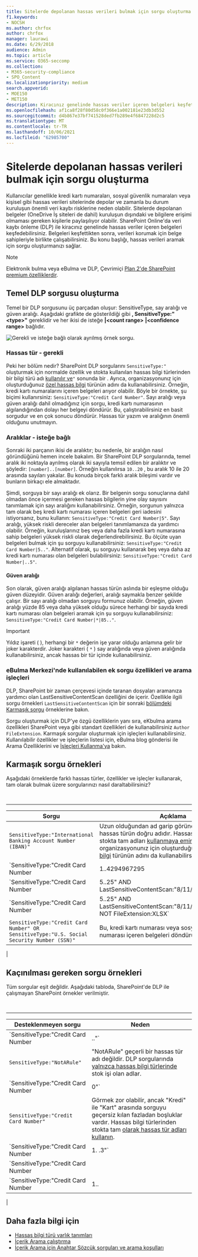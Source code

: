 ```yaml
---
title: Sitelerde depolanan hassas verileri bulmak için sorgu oluşturma
f1.keywords:
- NOCSH
ms.author: chrfox
author: chrfox
manager: laurawi
ms.date: 6/29/2018
audience: Admin
ms.topic: article
ms.service: O365-seccomp
ms.collection:
- M365-security-compliance
- SPO_Content
ms.localizationpriority: medium
search.appverid:
- MOE150
- MET150
description: Kiracınız genelinde hassas veriler içeren belgeleri keşfetmek için SharePoint Online'da veri kaybı önleme (DLP) önlemeyi kullanın.
ms.openlocfilehash: af1ca8f28f80d58c0f366e1a002181e23db3d552
ms.sourcegitcommit: d4b867e37bf741528ded7fb289e4f6847228d2c5
ms.translationtype: MT
ms.contentlocale: tr-TR
ms.lasthandoff: 10/06/2021
ms.locfileid: "62985700"
---
```

# <a name="form-a-query-to-find-sensitive-data-stored-on-sites"></a>Sitelerde depolanan hassas verileri bulmak için sorgu oluşturma

Kullanıcılar genellikle kredi kartı numaraları, sosyal güvenlik numaraları veya kişisel gibi hassas verileri sitelerinde depolar ve zamanla bu durum kuruluşun önemli veri kaybı risklerine neden olabilir. Sitelerde depolanan belgeler (OneDrive İş siteleri de dahil) kuruluşun dışındaki ve bilgilere erişimi olmaması gereken kişilerle paylaşılıyor olabilir. SharePoint Online'da veri kaybı önleme (DLP) ile kiracınız genelinde hassas veriler içeren belgeleri keşfedebilirsiniz. Belgeleri keşfettikten sonra, verileri korumak için belge sahipleriyle birlikte çalışabilirsiniz. Bu konu başlığı, hassas verileri aramak için sorgu oluşturmanızı sağlar.

> [!NOTE]
> Elektronik bulma veya eBulma ve DLP, Çevrimiçi [Plan 2'de SharePoint premium özelliklerdir](https://go.microsoft.com/fwlink/?LinkId=510080).

## <a name="forming-a-basic-dlp-query"></a>Temel DLP sorgusu oluşturma

Temel bir DLP sorgusunu üç parçadan oluşur: SensitiveType, say aralığı ve güven aralığı. Aşağıdaki grafikte de gösterildiği gibi **, SensitiveType:"\<type\>"** gereklidir ve her ikisi de isteğe **|\<count range\>** **|\<confidence range\>** bağlıdır.

![Gerekli ve isteğe bağlı olarak ayrılmış örnek sorgu.](../media/DLP-query-example-text.png)

### <a name="sensitive-type---required"></a>Hassas tür - gerekli

Peki her bölüm nedir? SharePoint DLP sorgularını `SensitiveType:"` oluşturmak için normalde özellik ve stokta kullanılan hassas bilgi türlerinden bir bilgi türü adı [kullanılır ve](/Exchange/what-the-sensitive-information-types-in-exchange-look-for-exchange-2013-help)`"` sonunda bir . Ayrıca, organizasyonunız için oluşturduğunuz [özel hassas bilgi](create-a-custom-sensitive-information-type.md) türünün adını da kullanabilirsiniz. Örneğin, kredi kartı numaralarını içeren belgeleri arıyor olabilir. Böyle bir örnekte, şu biçimi kullanırsiniz:  `SensitiveType:"Credit Card Number"`. Sayı aralığı veya güven aralığı dahil olmadığınız için sorgu, kredi kartı numarasının algılandığından dolayı her belgeyi döndürür. Bu, çalıştırabilirsiniz en basit sorgudur ve en çok sonucu döndürür. Hassas tür yazım ve aralığının önemli olduğunu unutmayın.

### <a name="ranges---optional"></a>Aralıklar - isteğe bağlı

Sonraki iki parçanın ikisi de aralıktır; bu nedenle, bir aralığın nasıl göründüğünü hemen incele bakalım. Bir SharePoint DLP sorgularında, temel aralık iki noktayla ayrılmış olarak iki sayıyla temsil edilen bir aralıktır ve şöyledir: `[number]..[number]`. Örneğin kullanılırsa  `10..20` , bu aralık 10 ile 20 arasında sayıları yakalar. Bu konuda birçok farklı aralık bileşimi vardır ve bunların birkaçı ele almaktadır.

Şimdi, sorguya bir sayı aralığı ek olarız. Bir belgenin sorgu sonuçlarına dahil olmadan önce içermesi gereken hassas bilgilerin yine olay sayısını tanımlamak için sayı aralığını kullanabilirsiniz. Örneğin, sorgunun yalnızca tam olarak beş kredi kartı numarası içeren belgeleri geri iadesini istiyorsanız, bunu kullanın:  `SensitiveType:"Credit Card Number|5"`. Sayı aralığı, yüksek riskli dereceler alan belgeleri tanımlamanıza da yardımcı olabilir. Örneğin, kuruluşlarınız beş veya daha fazla kredi kartı numarasına sahip belgeleri yüksek riskli olarak değerlendirebilirsiniz. Bu ölçüte uyan belgeleri bulmak için şu sorguyu kullanabilirsiniz:  `SensitiveType:"Credit Card Number|5.."`. Alternatif olarak, şu sorguyu kullanarak beş veya daha az kredi kartı numarası olan belgeleri bulabilirsiniz:  `SensitiveType:"Credit Card Number|..5"`.

#### <a name="confidence-range"></a>Güven aralığı

Son olarak, güven aralığı algılanan hassas türün aslında bir eşleşme olduğu güven düzeyidir. Güven aralığı değerleri, aralığı saymakla benzer şekilde çalışır. Bir sayı aralığı olmadan sorguyu formunuz olabilir. Örneğin, güven aralığı yüzde 85 veya daha yüksek olduğu sürece herhangi bir sayıda kredi kartı numarası olan belgeleri aramak için şu sorguyu kullanabilirsiniz:  `SensitiveType:"Credit Card Number|*|85.."`.

> [!IMPORTANT]
> Yıldız işareti ( ), herhangi bir `*` değerin işe yarar olduğu anlamına gelir bir joker karakterdir. Joker karakteri ( `*` ) say aralığında veya güven aralığında kullanabilirsiniz, ancak hassas bir tür içinde kullanabilirsiniz.

### <a name="additional-query-properties-and-search-operators-available-in-the-ediscovery-center"></a>eBulma Merkezi'nde kullanılabilen ek sorgu özellikleri ve arama işleçleri

DLP, SharePoint bir zaman çerçevesi içinde taranan dosyaları aramanıza yardımcı olan LastSensitiveContentScan özelliğini de içerir. Özellikle ilgili sorgu örnekleri  `LastSensitiveContentScan` için bir sonraki [bölümdeki Karmaşık sorgu](#examples-of-complex-queries) örneklerine bakın.

Sorgu oluşturmak için DLP'ye özgü özelliklerin yanı sıra, eKbulma arama özellikleri SharePoint veya gibi standart özellikleri de kullanabilirsiniz `Author` `FileExtension`. Karmaşık sorgular oluşturmak için işleçleri kullanabilirsiniz. Kullanılabilir özellikler ve işleçlerin listesi için, eBulma blog gönderisi ile Arama Özelliklerini ve [İşleçleri Kullanma'ya](/archive/blogs/quentin/using-search-properties-and-operators-with-ediscovery) bakın.

## <a name="examples-of-complex-queries"></a>Karmaşık sorgu örnekleri

Aşağıdaki örneklerde farklı hassas türler, özellikler ve işleçler kullanarak, tam olarak bulmak üzere sorgularınızı nasıl daraltabilirsiniz?

<br>

****

|Sorgu|Açıklama|
|---|---|
|`SensitiveType:"International Banking Account Number (IBAN)"`|Uzun olduğundan ad garip görünebilir, ancak bu hassas türün doğru adıdır. Hassas bilgi türlerinden stokta tam adları [kullanmaya emin olun](/Exchange/what-the-sensitive-information-types-in-exchange-look-for-exchange-2013-help). Ayrıca, organizasyonunız için oluşturduğunuz [özel hassas bilgi](create-a-custom-sensitive-information-type.md) türünün adını da kullanabilirsiniz.|
|`SensitiveType:"Credit Card Number|1..4294967295|1..100"`|Bu, hassas "Kredi Kartı Numarası" türüyle en az bir eşleşmesi olan belgeleri döndürür. Her aralığın değerleri ilgili en küçük ve en yüksek değerlerdir. Bu sorguyu yazmanın daha basit bir  `SensitiveType:"Credit Card Number"`yolu vardır, peki bu nasıl eğlenceli?|
|`SensitiveType:"Credit Card Number|5..25" AND LastSensitiveContentScan:"8/11/2018..8/13/2018"`|Bu, 11 Ağustos 2018'den 13 Ağustos 2018'e kadar taranmış 5-25 kredi kartı numarası olan belgeleri döndürür.|
|`SensitiveType:"Credit Card Number|5..25" AND LastSensitiveContentScan:"8/11/2018..8/13/2018" NOT FileExtension:XLSX`|Bu, 11 Ağustos 2018'den 13 Ağustos 2018'e kadar taranmış 5-25 kredi kartı numarası olan belgeleri döndürür. XLSX uzantısına sahip dosyalar sorgu sonuçlarına dahil değildir.  `FileExtension` bir sorguya ek birçok özelliktir. Daha fazla bilgi için bkz [. eBulma ile Arama Özelliklerini ve İşleçleri kullanma](/archive/blogs/quentin/using-search-properties-and-operators-with-ediscovery).|
|`SensitiveType:"Credit Card Number" OR SensitiveType:"U.S. Social Security Number (SSN)"`|Bu, kredi kartı numarası veya sosyal güvenlik numarası içeren belgeleri döndürür.|
|

## <a name="examples-of-queries-to-avoid"></a>Kaçınılması gereken sorgu örnekleri

Tüm sorgular eşit değildir. Aşağıdaki tabloda, SharePoint'de DLP ile çalışmayan SharePoint örnekler verilmiştir.

<br>

****

|Desteklenmeyen sorgu|Neden|
|---|---|
|`SensitiveType:"Credit Card Number|.."`|En az bir sayı eklemeniz gerekir.|
|`SensitiveType:"NotARule"`|"NotARule" geçerli bir hassas tür adı değildir. DLP sorgularında [yalnızca hassas bilgi türlerinde](/Exchange/what-the-sensitive-information-types-in-exchange-look-for-exchange-2013-help) stok işi olan adlar.|
|`SensitiveType:"Credit Card Number|0"`|Sıfır, aralıkta en küçük değer veya en büyük değer olarak geçerli değildir.|
|`SensitiveType:"Credit Card Number"`|Görmek zor olabilir, ancak "Kredi" ile "Kart" arasında sorguyu geçersiz kılan fazladan boşluklar vardır. Hassas bilgi türlerinden stokta tam [olarak hassas tür adları kullanın](/Exchange/what-the-sensitive-information-types-in-exchange-look-for-exchange-2013-help).|
|`SensitiveType:"Credit Card Number|1. .3"`|İki noktalı bölüm bir boşlukla ayrılmaması gerekir.|
|`SensitiveType:"Credit Card Number| |1..|80.."`|Çok fazla boru sınırlayıcı () var\|. Bunun yerine şu biçimi izleyin: `SensitiveType: "Credit Card Number|1..|80.."`|
|`SensitiveType:"Credit Card Number|1..|80..101"`|Güven değerleri bir yüzdeyi temsil etme nedeniyle, bunlar 100'den fazla olabilir. Bunun yerine 1 ile 100 arasında bir sayı seçin.|
|

## <a name="for-more-information"></a>Daha fazla bilgi için

- [Hassas bilgi türü varlık tanımları](sensitive-information-type-entity-definitions.md)
- [İçerik Arama çalıştırma](content-search.md)
- [İçerik Arama için Anahtar Sözcük sorguları ve arama koşulları](keyword-queries-and-search-conditions.md)
